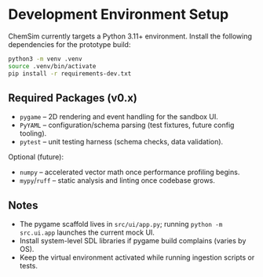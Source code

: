 # Development Environment Setup

ChemSim currently targets a Python 3.11+ environment. Install the following dependencies for the prototype build:

```bash
python3 -m venv .venv
source .venv/bin/activate
pip install -r requirements-dev.txt
```

## Required Packages (v0.x)
- `pygame` – 2D rendering and event handling for the sandbox UI.
- `PyYAML` – configuration/schema parsing (test fixtures, future config tooling).
- `pytest` – unit testing harness (schema checks, data validation).

Optional (future):
- `numpy` – accelerated vector math once performance profiling begins.
- `mypy`/`ruff` – static analysis and linting once codebase grows.

## Notes
- The pygame scaffold lives in `src/ui/app.py`; running `python -m src.ui.app` launches the current mock UI.
- Install system-level SDL libraries if pygame build complains (varies by OS).
- Keep the virtual environment activated while running ingestion scripts or tests.
